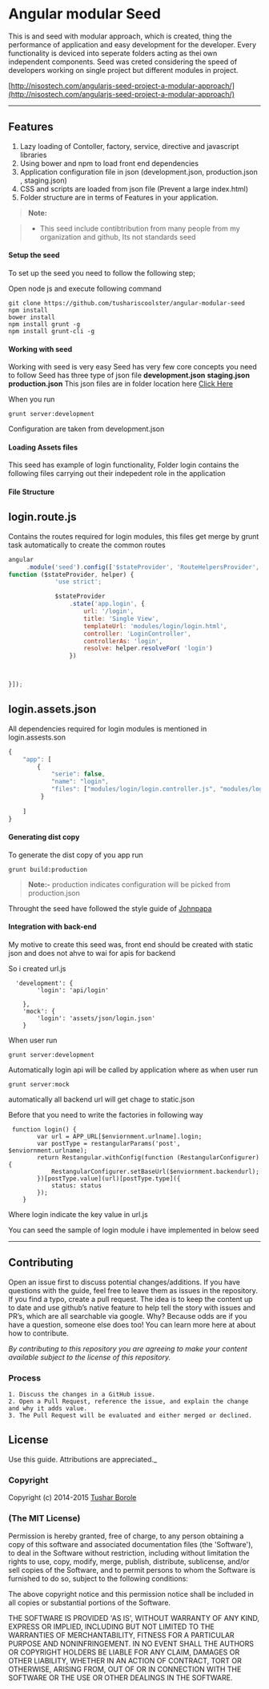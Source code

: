 Angular modular Seed
===================


This is and seed with modular approach, which is created, thing the performance of application and easy development for the developer. Every functionality is deviced into seperate folders acting as thei own independent components. Seed was creted considering the speed of developers working on single project but different modules in project.


[http://nisostech.com/angularjs-seed-project-a-modular-approach/](http://nisostech.com/angularjs-seed-project-a-modular-approach/)

----------



Features
-------------

 1. Lazy loading of Contoller, factory, service, directive and javascript libraries
 2. Using bower and npm to load front end dependencies
 3. Application configuration file in json (development.json, production.json , staging.json)
 4. CSS and scripts are loaded from json file (Prevent a large index.html)
 5. Folder structure are in terms of Features in your application.



> **Note:**

> - This seed include contibtribution from many people from my organization and github, Its not standards seed


#### <i class="icon-file"></i> Setup the seed

To set up the seed you need to follow the following step;

Open node js and execute following command

    git clone https://github.com/tushariscoolster/angular-modular-seed
    npm install
    bower install
    npm install grunt -g
    npm install grunt-cli -g

#### <i class="icon-folder-open"></i> Working with seed

Working with seed is very easy
Seed has very few core concepts you need to follow
Seed has three type of json file **development.json** **staging.json** **production.json**
This json files are in folder location here [Click Here](https://github.com/tushariscoolster/angular-modular-seed/tree/master/config)

When you run

    grunt server:development
Configuration are taken from development.json

#### <i class="icon-pencil"></i> Loading Assets files
 
 This seed has example of login functionality,
 Folder login contains the following files carrying out their indepedent role in the application
 
 ####  File Structure
 
 ## login.route.js
 
 Contains the routes required for login modules, this files get merge by grunt task automatically to create the common routes
```javascript
angular
     .module('seed').config(['$stateProvider', 'RouteHelpersProvider',
function ($stateProvider, helper) {
             'use strict';

             $stateProvider
                 .state('app.login', {
                     url: '/login',
                     title: 'Single View',
                     templateUrl: 'modules/login/login.html',
                     controller: 'LoginController',
                     controllerAs: 'login',
                     resolve: helper.resolveFor( 'login')
                 })



}]);
```
## login.assets.json

All dependencies required for login modules is mentioned in login.assests.son

```javascript
{
    "app": [
        {
            "serie": false,
            "name": "login",
            "files": ["modules/login/login.controller.js", "modules/login/login.factory.js", "common/directive/sweetalert.directive.js","modules/login/login.constant.js","modules/login/login.error.js","modules/login/login.url.js"]
         }
        
    ]
}
```



#### <i class="icon-trash"></i> Generating dist copy

To generate the dist copy of you app
run 

    grunt build:production

> **Note:-** production indicates configuration will be picked from production.json

Throught the seed have followed the style guide of [Johnpapa](https://github.com/johnpapa/angular-styleguide)


#### <i class="icon-hdd"></i> Integration with back-end

My motive to create this seed was, front end should be created with static json and does not ahve to wai for apis for backend

So i created url.js

      'development': {
            'login': 'api/login'

        },
        'mock': {
            'login': 'assets/json/login.json'
        }

When user run 

    grunt server:development
Automatically login api will be called by application where as when user run

    grunt server:mock
automatically all backend url will get chage to static.json

Before that you need to write the factories in following way

     function login() {
            var url = APP_URL[$enviornment.urlname].login;
            var postType = restangularParams('post', $enviornment.urlname);
            return Restangular.withConfig(function (RestangularConfigurer) {
                RestangularConfigurer.setBaseUrl($enviornment.backendurl);
            })[postType.value](url)[postType.type]({
                status: status
            });
        }
Where login indicate the key value in url.js

You can seed the sample of login module i  have implemented in below seed



----------

## Contributing

Open an issue first to discuss potential changes/additions. If you have questions with the guide, feel free to leave them as issues in the repository. If you find a typo, create a pull request. The idea is to keep the content up to date and use github’s native feature to help tell the story with issues and PR’s, which are all searchable via google. Why? Because odds are if you have a question, someone else does too! You can learn more here at about how to contribute.

*By contributing to this repository you are agreeing to make your content available subject to the license of this repository.*

### Process
    1. Discuss the changes in a GitHub issue.
    2. Open a Pull Request, reference the issue, and explain the change and why it adds value.
    3. The Pull Request will be evaluated and either merged or declined.

## License

 Use this guide. Attributions are appreciated._

### Copyright

Copyright (c) 2014-2015 [Tushar Borole](http://www.tusharborole.com)

### (The MIT License)
Permission is hereby granted, free of charge, to any person obtaining
a copy of this software and associated documentation files (the
'Software'), to deal in the Software without restriction, including
without limitation the rights to use, copy, modify, merge, publish,
distribute, sublicense, and/or sell copies of the Software, and to
permit persons to whom the Software is furnished to do so, subject to
the following conditions:

The above copyright notice and this permission notice shall be
included in all copies or substantial portions of the Software.

THE SOFTWARE IS PROVIDED 'AS IS', WITHOUT WARRANTY OF ANY KIND,
EXPRESS OR IMPLIED, INCLUDING BUT NOT LIMITED TO THE WARRANTIES OF
MERCHANTABILITY, FITNESS FOR A PARTICULAR PURPOSE AND NONINFRINGEMENT.
IN NO EVENT SHALL THE AUTHORS OR COPYRIGHT HOLDERS BE LIABLE FOR ANY
CLAIM, DAMAGES OR OTHER LIABILITY, WHETHER IN AN ACTION OF CONTRACT,
TORT OR OTHERWISE, ARISING FROM, OUT OF OR IN CONNECTION WITH THE
SOFTWARE OR THE USE OR OTHER DEALINGS IN THE SOFTWARE.

